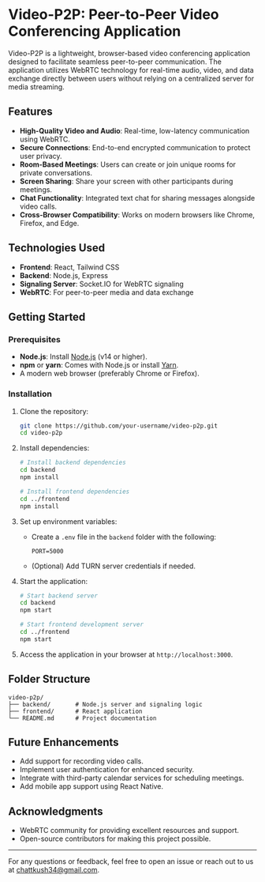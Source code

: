 # Video-P2P: Peer-to-Peer Video Conferencing Application

Video-P2P is a lightweight, browser-based video conferencing application designed to facilitate seamless peer-to-peer communication. The application utilizes WebRTC technology for real-time audio, video, and data exchange directly between users without relying on a centralized server for media streaming.

## Features

- **High-Quality Video and Audio**: Real-time, low-latency communication using WebRTC.
- **Secure Connections**: End-to-end encrypted communication to protect user privacy.
- **Room-Based Meetings**: Users can create or join unique rooms for private conversations.
- **Screen Sharing**: Share your screen with other participants during meetings.
- **Chat Functionality**: Integrated text chat for sharing messages alongside video calls.
- **Cross-Browser Compatibility**: Works on modern browsers like Chrome, Firefox, and Edge.

## Technologies Used

- **Frontend**: React, Tailwind CSS
- **Backend**: Node.js, Express
- **Signaling Server**: Socket.IO for WebRTC signaling
- **WebRTC**: For peer-to-peer media and data exchange

## Getting Started

### Prerequisites

- **Node.js**: Install [Node.js](https://nodejs.org/) (v14 or higher).
- **npm** or **yarn**: Comes with Node.js or install [Yarn](https://yarnpkg.com/).
- A modern web browser (preferably Chrome or Firefox).

### Installation

1. Clone the repository:
   ```bash
   git clone https://github.com/your-username/video-p2p.git
   cd video-p2p
   ```

2. Install dependencies:
   ```bash
   # Install backend dependencies
   cd backend
   npm install

   # Install frontend dependencies
   cd ../frontend
   npm install
   ```

3. Set up environment variables:
   - Create a `.env` file in the `backend` folder with the following:
     ```env
     PORT=5000
     ```
   - (Optional) Add TURN server credentials if needed.

4. Start the application:
   ```bash
   # Start backend server
   cd backend
   npm start

   # Start frontend development server
   cd ../frontend
   npm start
   ```

5. Access the application in your browser at `http://localhost:3000`.

## Folder Structure

```
video-p2p/
├── backend/       # Node.js server and signaling logic
├── frontend/      # React application
└── README.md      # Project documentation
```

## Future Enhancements

- Add support for recording video calls.
- Implement user authentication for enhanced security.
- Integrate with third-party calendar services for scheduling meetings.
- Add mobile app support using React Native.

## Acknowledgments

- WebRTC community for providing excellent resources and support.
- Open-source contributors for making this project possible.

---

For any questions or feedback, feel free to open an issue or reach out to us at [chattkush34@gmail.com](mailto:chattkush34@gmail.com).
